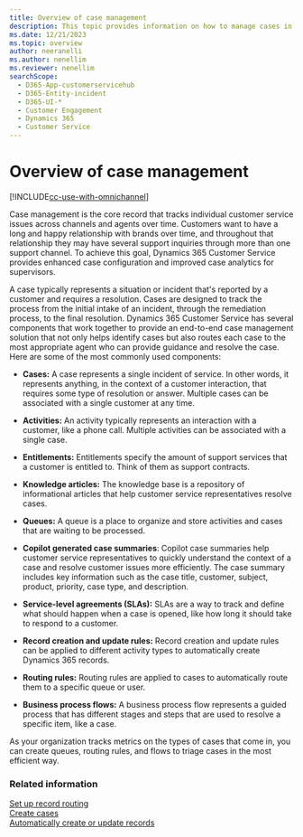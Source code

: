 ```yaml
---
title: Overview of case management
description: This topic provides information on how to manage cases in Dynamics 365 Customer Service apps.
ms.date: 12/21/2023
ms.topic: overview
author: neeranelli
ms.author: nenellim
ms.reviewer: nenellim
searchScope: 
  - D365-App-customerservicehub
  - D365-Entity-incident
  - D365-UI-*
  - Customer Engagement
  - Dynamics 365
  - Customer Service
---
```


# Overview of case management

[!INCLUDE[cc-use-with-omnichannel](../../includes/cc-use-with-omnichannel.md)]

Case management is the core record that tracks individual customer service issues across channels and agents over time. Customers want to have a long and happy relationship with brands over time, and throughout that relationship they may have several support inquiries through more than one support channel. To achieve this goal, Dynamics 365 Customer Service provides enhanced case configuration and improved case analytics for supervisors.

A case typically represents a situation or incident that's reported by a customer and requires a resolution. Cases are designed to track the process from the initial intake of an incident, through the remediation process, to the final resolution. Dynamics 365 Customer Service has several components that work together to provide an end-to-end case management solution that not only helps identify cases but also routes each case to the most appropriate agent who can provide guidance and resolve the case. Here are some of the most commonly used components:

* **Cases:** A case represents a single incident of service. In other words, it represents anything, in the context of a customer interaction, that requires some type of resolution or answer. Multiple cases can be associated with a single customer at any time.

* **Activities:** An activity typically represents an interaction with a customer, like a phone call. Multiple activities can be associated with a single case.

* **Entitlements:** Entitlements specify the amount of support services that a customer is entitled to. Think of them as support contracts.

* **Knowledge articles:** The knowledge base is a repository of informational articles that help customer service representatives resolve cases.

* **Queues:** A queue is a place to organize and store activities and cases that are waiting to be processed.

* **Copilot generated case summaries**: Copilot case summaries help customer service representatives to quickly understand the context of a case and resolve customer issues more efficiently. The case summary includes key information such as the case title, customer, subject, product, priority, case type, and description.

* **Service-level agreements (SLAs):** SLAs are a way to track and define what should happen when a case is opened, like how long it should take to respond to a customer.

* **Record creation and update rules:** Record creation and update rules can be applied to different activity types to automatically create Dynamics 365 records.

* **Routing rules:** Routing rules are applied to cases to automatically route them to a specific queue or user.

* **Business process flows:** A business process flow represents a guided process that has different stages and steps that are used to resolve a specific item, like a case.

As your organization tracks metrics on the types of cases that come in, you can create queues, routing rules, and flows to triage cases in the most efficient way.

### Related information

[Set up record routing](set-up-record-routing.md)  
[Create cases](../use/customer-service-hub-user-guide-create-a-case.md)  
[Automatically create or update records](automatically-create-update-records.md)  
